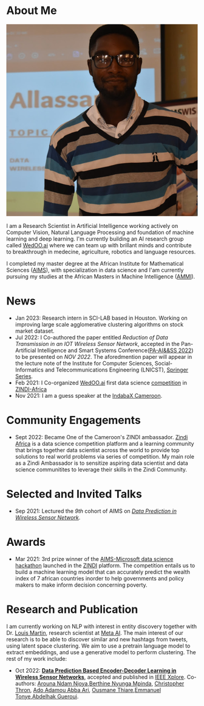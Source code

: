 # About Me

![Book logo](me.jpg)

I am a Research Scientist in Artificial Intelligence working actively on Computer Vision, Natural Language Processing and foundation of machine learning and deep learning. I'm currently building an AI research group called [WedOO.ai](https://www.linkedin.com/company/wedoo-ai/) where we can team up with brillant minds and contribute to breakthrough in medecine, agriculture, robotics and language resources.

I completed my master degree at the African Institute for Mathematical Sciences ([AIMS](https://aims-cameroon.org)), with specialization in data science and I'am currently pursuing my studies at the African Masters in Machine Intelligence ([AMMI](https://aimsammi.org)).

# News

- Jan 2023: Research intern in SCI-LAB based in Houston. Working on improving large scale agglomerative clustering algorithms on stock market dataset.
- Jul 2022: I Co-authored the paper entitled _Reduction of Data Transmission in an IOT Wireless Sensor Network_, accepted in the Pan-Artificial Intelligence and Smart Systems Conference([PA-AI&&SS 2022](https://paaiss.com)) to be presented on _NOV 2022_. The aforedmention paper will appear in the lecture note of the Institute for Computer Sciences, Social-Informatics and Telecommunications Engineering (LNICST), [Springer Series](https://www.springer.com/series/8197).
- Feb 2021: I Co-organized [WedOO.ai](https://www.linkedin.com/company/wedoo-ai/) first data science [competition](https://zindi.africa/competitions/cameroon-fraud-detection-in-electricity-and-gas-consumption-challenge) in [ZINDI-Africa](https://zindi.africa)
- Nov 2021: I am a guess speaker at the [IndabaX Cameroon](https://deeplearningindaba.com/2021/indabax/indabax-cameroon/).

# Community Engagements

- Sept 2022: Became One of the Cameroon's ZINDI ambassador. [Zindi Africa](https://zindi.africa) is a data science competition platform and a learning community that brings together data scientist across the world to provide top solutions to real world problems via series of competition. My main role as a Zindi Ambassador is to sensitize aspiring data scientist and data science communitites to leverage their skills in the Zindi Community.

# Selected and Invited Talks
 
 - Sep 2021: Lectured the _9th_ cohort of AIMS on [_Data Prediction in Wireless Sensor Network_](https://aims-cameroon.org/researcher/2021-alumnus-allassan-nkeng-lectures-students-on-data-prediction-in-wireless-sensor-networks/).
 
# Awards

- Mar 2021: 3rd prize winner of the [AIMS-Microsoft data science hackathon](https://zindi.africa/competitions/aims-data-science-hackathon) launched in the [ZINDI](https://zindi.africa) platform. The competition entails us to build a machine learning model that can accurately predict the wealth index of 7 african countries inorder to help governments and policy makers to make inform decision concerning poverty.

# Research and Publication

I am currently working on NLP with interest in entity discovery together with Dr. [Louis Martin](https://louismartin.eu), research scientist at [Meta AI](https://ai.facebook.com). The main interest of our research is to be able to discover similar and  new hashtags from tweets, using latent space clustering. We aim to use a pretrain language model to extract embeddings, and use a generative model to perform clustering. The rest of my work include:

- Oct 2022: **[Data Prediction Based Encoder-Decoder Learning in Wireless Sensor Networks](https://ieeexplore.ieee.org/document/9915570)**, accepted and published in [IEEE Xplore](https://ieeexplore.ieee.org). Co-authors: [Arouna Ndam Njoya](https://ieeexplore.ieee.org/author/37085710472),[Berthine Nyunga Mpinda](https://ieeexplore.ieee.org/author/37089569374), [Christopher Thron](https://ieeexplore.ieee.org/author/37085676820), [Ado Adamou Abba Ari](https://ieeexplore.ieee.org/author/37086960635), [Ousmane Thiare](https://ieeexplore.ieee.org/author/37832417100),[Emmanuel Tonye](https://ieeexplore.ieee.org/author/37603754000),[Abdelhak Gueroui](https://ieeexplore.ieee.org/author/37284836300).


